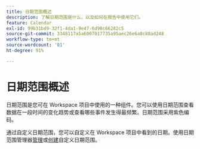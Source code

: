 ```yaml
---
title: 日期范围概述
description: 了解日期范围是什么，以及如何在报告中使用它们。
feature: Calendar
exl-id: 99b31bd9-32f1-4da1-9e47-6d90c66282c5
source-git-commit: 3348117a5a6007017735a95aec26e6a8c88ad248
workflow-type: tm+mt
source-wordcount: '81'
ht-degree: 91%

---
```


# 日期范围概述

日期范围是您可在 Workspace 项目中使用的一种组件。您可以使用日期范围查看数据在一段时间的变化趋势或查看哪些事件发生得最频繁。日期范围采用紫色编码。

通过自定义日期范围，您可以自定义在 Workspace 项目中看到的日期。使用日期范围管理器[管理](manage.md)或[创建](create.md)自定义日期范围。
